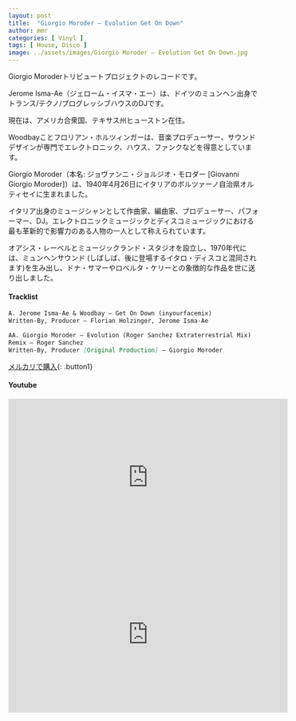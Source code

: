 ```yaml
---
layout: post
title:  "Giorgio Moroder – Evolution Get On Down"
author: mmr
categories: [ Vinyl ]
tags: [ House, Disco ]
image: ../assets/images/Giorgio Moroder – Evolution Get On Down.jpg
---
```


Giorgio Moroderトリビュートプロジェクトのレコードです。

Jerome Isma-Ae（ジェローム・イスマ・エー）は、ドイツのミュンヘン出身でトランス/テクノ/プログレッシブハウスのDJです。

現在は、アメリカ合衆国、テキサス州ヒューストン在住。


Woodbayことフロリアン・ホルツィンガーは、音楽プロデューサー、サウンドデザインが専門でエレクトロニック、ハウス、ファンクなどを得意としています。

Giorgio Moroder（本名: ジョヴァンニ・ジョルジオ・モロダー [Giovanni Giorgio Moroder]）は、1940年4月26日にイタリアのボルツァーノ自治県オルティセイに生まれました。

イタリア出身のミュージシャンとして作曲家、編曲家、プロデューサー、パフォーマー、DJ。エレクトロニックミュージックとディスコミュージックにおける最も革新的で影響力のある人物の一人として称えられています。

オアシス・レーベルとミュージックランド・スタジオを設立し、1970年代には、ミュンヘンサウンド (しばしば、後に登場するイタロ・ディスコと混同されます)を生み出し、ドナ・サマーやロベルタ・ケリーとの象徴的な作品を世に送り出しました。


#### Tracklist
```md
A. Jerome Isma-Ae & Woodbay – Get On Down (inyourfacemix)
Written-By, Producer – Florian Holzinger, Jerome Isma-Ae

AA. Giorgio Moroder – Evolution (Roger Sanchez Extraterrestrial Mix)
Remix – Roger Sanchez
Written-By, Producer [Original Production] – Giorgio Moroder
```

[メルカリで購入](https://jp.mercari.com/item/m22121488416?afid=6142608987){: .button1}

#### Youtube
<iframe width="560" height="315" src="https://www.youtube.com/embed/LYCDi-HFe34?si=3hYuG5MJz0q9AoSp" title="YouTube video player" frameborder="0" allow="accelerometer; autoplay; clipboard-write; encrypted-media; gyroscope; picture-in-picture; web-share" referrerpolicy="strict-origin-when-cross-origin" allowfullscreen></iframe>

<iframe width="560" height="315" src="https://www.youtube.com/embed/n6SjGH0SAbw?si=0MmzdefB-xug5Oc0" title="YouTube video player" frameborder="0" allow="accelerometer; autoplay; clipboard-write; encrypted-media; gyroscope; picture-in-picture; web-share" referrerpolicy="strict-origin-when-cross-origin" allowfullscreen></iframe>